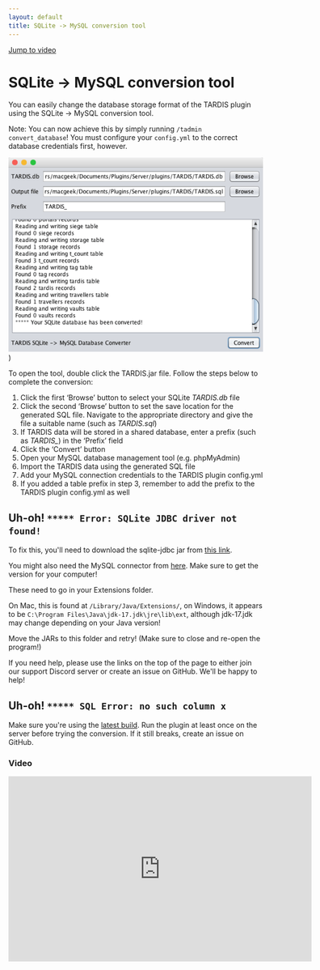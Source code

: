 ```yaml
---
layout: default
title: SQLite -> MySQL conversion tool
---
```


[Jump to video](#video)

# SQLite -\> MySQL conversion tool

You can easily change the database storage format of the TARDIS plugin using the SQLite -\> MySQL conversion tool.

Note: You can now achieve this by simply running `/tadmin convert_database`! You must configure your `config.yml` to the
correct database credentials first, however.

![Conversion tool](/images/docs/conversion_tool.png))

To open the tool, double click the TARDIS.jar file. Follow the steps below to complete the conversion:

1. Click the first ‘Browse’ button to select your SQLite _TARDIS.db_ file
2. Click the second ‘Browse’ button to set the save location for the generated SQL file. Navigate to the appropriate
   directory and give the file a suitable name (such as _TARDIS.sql_)
3. If TARDIS data will be stored in a shared database, enter a prefix (such as _TARDIS\__) in the ‘Prefix’ field
4. Click the ‘Convert’ button
5. Open your MySQL database management tool (e.g. phpMyAdmin)
6. Import the TARDIS data using the generated SQL file
7. Add your MySQL connection credentials to the TARDIS plugin config.yml
8. If you added a table prefix in step 3, remember to add the prefix to the TARDIS plugin config.yml as well

## Uh-oh! `***** Error: SQLite JDBC driver not found!`

To fix this, you'll need to download the sqlite-jdbc jar
from [this link](https://github.com/xerial/sqlite-jdbc/releases).

You might also need the MySQL connector from [here](https://dev.mysql.com/downloads/connector/j/). Make sure to get the
version for your computer!

These need to go in your Extensions folder.

On Mac, this is found at `/Library/Java/Extensions/`, on Windows, it appears to
be `C:\Program Files\Java\jdk-17.jdk\jre\lib\ext`, although jdk-17.jdk may change depending on your Java version!

Move the JARs to this folder and retry! (Make sure to close and re-open the program!)

If you need help, please use the links on the top of the page to either join our support Discord server or create an
issue on GitHub. We'll be happy to help!

## Uh-oh! `***** SQL Error: no such column x`

Make sure you're using the [latest build](http://tardisjenkins.duckdns.org:8080/job/TARDIS/lastSuccessfulBuild/). 
Run the plugin at least once on the server before trying the conversion.
If it still breaks, create an issue on GitHub.

### Video

<iframe src="https://player.vimeo.com/video/139174559" width="600" height="366" frameborder="0" webkitallowfullscreen mozallowfullscreen allowfullscreen></iframe>
